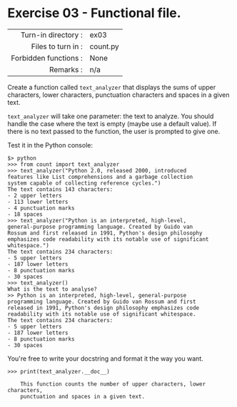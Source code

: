 # Exercise 03 - Functional file.

|                         |                    |
| -----------------------:| ------------------ |
|   Turn-in directory :   |  ex03              |
|   Files to turn in :    |  count.py          |
|   Forbidden functions : |  None              |
|   Remarks :             |  n/a               |

Create a function called `text_analyzer` that displays the sums of upper characters, lower characters, punctuation characters and spaces in a given text.

`text_analyzer` will take one parameter: the text to analyze. You should handle the case where the text is empty (maybe use a default value). If there is no text passed to the function, the user is prompted to give one.

Test it in the Python console:

```console
$> python
>>> from count import text_analyzer
>>> text_analyzer("Python 2.0, released 2000, introduced 
features like List comprehensions and a garbage collection
system capable of collecting reference cycles.")
The text contains 143 characters:
- 2 upper letters
- 113 lower letters
- 4 punctuation marks
- 18 spaces
>>> text_analyzer("Python is an interpreted, high-level,
general-purpose programming language. Created by Guido van
Rossum and first released in 1991, Python's design philosophy
emphasizes code readability with its notable use of significant
whitespace.")
The text contains 234 characters:
- 5 upper letters
- 187 lower letters
- 8 punctuation marks
- 30 spaces
>>> text_analyzer()
What is the text to analyse?
>> Python is an interpreted, high-level, general-purpose
programming language. Created by Guido van Rossum and first
released in 1991, Python's design philosophy emphasizes code
readability with its notable use of significant whitespace.
The text contains 234 characters:
- 5 upper letters
- 187 lower letters
- 8 punctuation marks
- 30 spaces
```

You're free to write your docstring and format it the way you want.

```console
>>> print(text_analyzer.__doc__)

    This function counts the number of upper characters, lower characters,
    punctuation and spaces in a given text.
```
